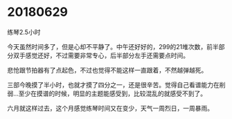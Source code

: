 # 20180629

练琴2.5小时

今天虽然时间多了，但是心却不平静了。中午还好好的，299的21堆次数，前半部分双手感觉还好，不过需要非常专心，后半部分左手还需要点时间。

悲怆跟节拍器有了点起色，不过也觉得不能这样一直跟着，不然越弹越死。

三部今晚摸了半小时，也就才摸了四分之一，还是很辛苦。觉得自己看谱能力在削弱...至少在摸谱的时候，明显的主题能感受到，比较混乱的就感受不到了。

六月就这样过去，这个月感觉练琴时间又在变少，天气一周烈日，一周暴雨。

